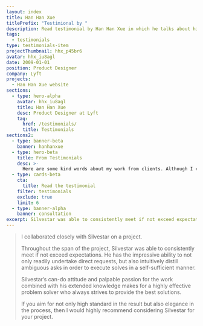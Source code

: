 ```yaml
---
layout: index
title: Han Han Xue
titlePrefix: "Testimional by "
description: Read testimonial by Han Han Xue in which he talks about his positive experience in working with Silvestar Bistrović.
tags:
  - testimonials
type: testimonials-item
projectThumbnail: hhx_p45br6
avatar: hhx_iu8agl
date: 2009-01-01
position: Product Designer
company: Lyft
projects:
  - Han Han Xue website
sections:
  - type: hero-alpha
    avatar: hhx_iu8agl
    title: Han Han Xue
    desc: Product Designer at Lyft
    tag:
      href: /testimonials/
      title: Testimonials
sections2:
  - type: banner-beta
    banner: hanhanxue
  - type: hero-beta
    title: From Testimonials
    desc: >-
      Here are some kind words about my work from clients. Although I collaborated with clients from more than 10 countries, most of them came from **The United States**.
  - type: cards-beta
    cta:
      title: Read the testimonial
    filter: testimonials
    exclude: true
    limit: 6
  - type: banner-alpha
    banner: consultation
excerpt: Silvestar was able to consistently meet if not exceed expectations...
---
```


> I collaborated closely with Silvestar on a project.
>
> Throughout the span of the project, Silvestar was able to consistently meet if not exceed expectations. He has the impressive ability to not only readily undertake direct requests, but also intuitively distill ambiguous asks in order to execute solves in a self-sufficient manner.
>
> Silvestar’s can-do attitude and palpable passion for the work combined with his extended knowledge makes for a highly effective problem solver who always strives to provide the best solutions.
>
> If you aim for not only high standard in the result but also elegance in the process, then I would highly recommend considering Silvestar for your project.
